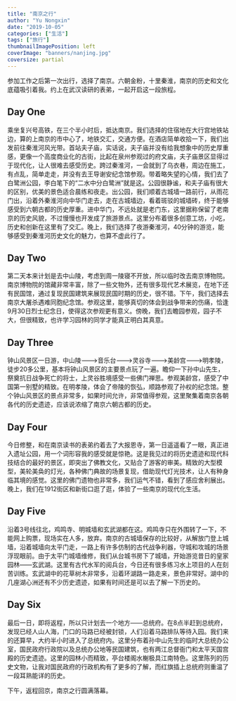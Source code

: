 ```yaml
---
title: "南京之行"
author: "Yu Nongxin"
date: "2019-10-05"
categories: ["生活"]
tags: ["旅行"]
thumbnailImagePosition: left
coverImage: "banners/nanjing.jpg"
coversize: partial
---
```


参加工作之后第一次出行，选择了南京。六朝金粉，十里秦淮，南京的历史和文化底蕴吸引着我。约上在武汉读研的表弟，一起开启这一段旅程。
<!--more-->
## Day One

乘坐复兴号高铁，在三个半小时后，抵达南京。我们选择的住宿地在大行宫地铁站边，算的上南京的市中心了，地铁交汇，交通方便。在酒店简单收拾一下，我们出发前往秦淮河风光带。首站夫子庙，实话说，夫子庙并没有给我想象中的历史厚重感，更像一个高度商业化的古街，比起在泉州参观过的府文庙，夫子庙景区显得过于现代化，让人很难去感受历史。跨过秦淮河，一会就到了乌衣巷，周边在施工，有点乱，简单走走，并没有去王导谢安纪念馆参观。带着略失望的心情，我们去了白鹭洲公园，李白笔下的“二水中分白鹭洲”就是这。公园很静谧，和夫子庙有很大的区别，优美的景色适合晨练和夜走。出公园，我们顺着古城墙一路前行，从雨花门出，沿着外秦淮河向中华门走去，走在古城墙边，看着斑驳的城墙砖，终于能够感受到六朝古都的历史厚重。进中华门，不远处就是老门东，这里据称保留了老南京的历史风貌，不过慢慢也开发成了旅游景点。这里分布着很多创意工坊，小吃，历史和创新在这里有了交汇。晚上，我们选择了夜游秦淮河，40分钟的游览，能够感受到秦淮河历史文化的魅力，也算不虚此行了。

## Day Two

第二天本来计划是去中山陵，考虑到周一陵寝不开放，所以临时改去南京博物院。南京博物院的馆藏非常丰富，除了一些文物外，还有很多现代艺术展览，在地下还有民国馆，通过复现民国建筑来展现民国时期的历史，很不错。下午，我们选择去南京大屠杀遇难同胞纪念馆。参观这里，能够真切的体会到战争带来的伤痛，恰逢9月30日烈士纪念日，使得这次参观更有意义。傍晚，我们去瞻园参观，园子不大，但很精致，也许学习园林的同学才能真正明白其真意。

## Day Three

钟山风景区一日游，中山陵--->音乐台--->灵谷寺--->美龄宫--->明孝陵，徒步20多公里，基本将钟山风景区的主要景点玩了一遍。瞻仰一下孙中山先生，祭奠抗日战争死亡的将士，上灵谷胜境感受一些佛门禅思。参观美龄宫，感受了中国第一别墅的精致。在明孝陵，体会了帝陵的恢弘，顺路参观了孙权的纪念馆。整个钟山风景区的景点非常多，如果时间允许，非常值得参观，这里聚集着南京各朝各代的历史遗迹，应该说浓缩了南京六朝古都的历史。

## Day Four

今日修整，和在南京读书的表弟约着去了大报恩寺，第一日遥遥看了一眼，真正进入遗址公园，用一个词形容我的感受就是惊艳。这是我见过的将历史遗迹和现代科技结合的最好的景区，即突出了佛教文化，又贴合了游客的审美。精致的大型模型，美轮美奂的灯光，各种佛门典故的场景复现，借助现代灯光技术，让人有种身临其境的感觉。这里的佛门遗物也非常多，我们运气不错，看到了感应舍利展出。晚上，我们在1912街区和新街口逛了逛，体验了一些南京的现代化生活。

## Day Five

沿着3号线往北，鸡鸣寺、明城墙和玄武湖都在这。鸡鸣寺只在外围转了一下，不能网上购票，现场实在人多，放弃。南京的古城墙保存的比较好，从解放门登上城墙，沿着城墙向太平门走，一路上有许多仿制的古代战争利器，守城和攻城的场景浮现眼前。由于太平门城墙维修，我们从台城书房下了城墙，开始游览昔日的皇家园林——玄武湖。这里有古代水军的阅兵台，今日还有很多练习水上项目的人在刻苦训练。玄武湖中的花草树木非常多，沿着环湖路一路走来，景色非常好。湖中的几座湖心洲还有不少历史遗迹，如果有时间还是可以去了解一下历史的。

## Day Six

最后一日，即将返程，所以只计划去一个地方——总统府。在8点半赶到总统府，发现已经人山人海，门口的马路已经被封锁，人们沿着马路排队等待入园。我们来的还算早，大约半小时进入了总统府内。这里分布着孙中山先生的临时大总统办公室，国民政府行政院以及总统办公地等民国建筑，也有两江总督衙门和太平天国宫殿的历史遗迹。这里的园林小而精致，亭台楼阁水榭极具江南特色。这里陈列的历史文物，让我对国民政府的行政机构有了更多的了解，而红旗插上总统府则重温了一段耳熟能详的历史。

下午，返程回京，南京之行圆满落幕。